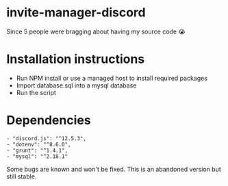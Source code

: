 # invite-manager-discord

Since 5 people were bragging about having my source code 😭

# Installation instructions
- Run NPM install or use a managed host to install required packages
- Import database.sql into a mysql database
- Run the script

# Dependencies
	- "discord.js": "^12.5.3",
    - "dotenv": "^8.6.0",
    - "grunt": "^1.4.1",
    - "mysql": "^2.18.1"

Some bugs are known and won't be fixed. This is an abandoned version but still stable.


